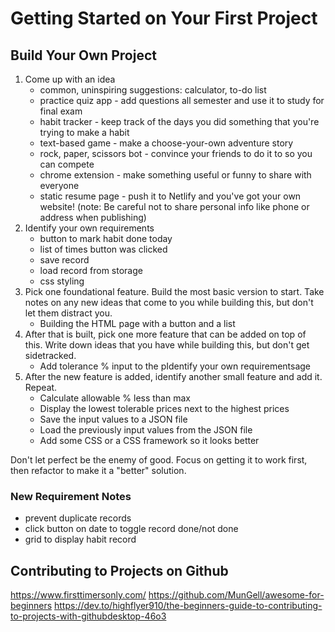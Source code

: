 # Getting Started on Your First Project

## Build Your Own Project

1. Come up with an idea
   - common, uninspiring suggestions: calculator, to-do list
   - practice quiz app - add questions all semester and use it to study for final exam
   - habit tracker - keep track of the days you did something that you're trying to make a habit
   - text-based game - make a choose-your-own adventure story
   - rock, paper, scissors bot - convince your friends to do it to so you can compete
   - chrome extension - make something useful or funny to share with everyone
   - static resume page - push it to Netlify and you've got your own website! (note: Be careful not to share personal info like phone or address when publishing)
2. Identify your own requirements
   - button to mark habit done today
   - list of times button was clicked
   - save record
   - load record from storage
   - css styling
3. Pick one foundational feature. Build the most basic version to start. Take notes on any new ideas that come to you while building this, but don't let them distract you.
   - Building the HTML page with a button and a list
4. After that is built, pick one more feature that can be added on top of this. Write down ideas that you have while building this, but don't get sidetracked.
   - Add tolerance % input to the pIdentify your own requirementsage
5. After the new feature is added, identify another small feature and add it. Repeat.
   - Calculate allowable % less than max
   - Display the lowest tolerable prices next to the highest prices
   - Save the input values to a JSON file
   - Load the previously input values from the JSON file
   - Add some CSS or a CSS framework so it looks better

Don't let perfect be the enemy of good. Focus on getting it to work first, then refactor to make it a "better" solution.

### New Requirement Notes

- prevent duplicate records
- click button on date to toggle record done/not done
- grid to display habit record

## Contributing to Projects on Github

https://www.firsttimersonly.com/
https://github.com/MunGell/awesome-for-beginners
https://dev.to/highflyer910/the-beginners-guide-to-contributing-to-projects-with-githubdesktop-46o3
